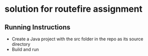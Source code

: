 # solution for routefire assignment
## Running Instructions

- Create a Java project with the src folder in the repo as its source directory
- Build and run

